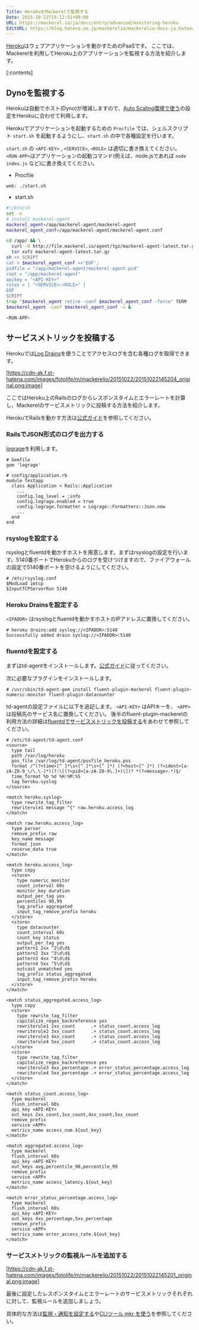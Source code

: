 ```yaml
---
Title: HerokuをMackerelで監視する
Date: 2015-10-22T15:12:51+09:00
URL: https://mackerel.io/ja/docs/entry/advanced/monitoring-heroku
EditURL: https://blog.hatena.ne.jp/mackerelio/mackerelio-docs-ja.hatenablog.mackerel.io/atom/entry/6653458415125235971
---
```


[Heroku](https://www.heroku.com/)はウェブアプリケーションを動かすためのPaaSです。
ここでは、Mackerelを利用してHeroku上のアプリケーションを監視する方法を紹介します。

[:contents]

## Dynoを監視する

Herokuは自動でホスト(Dyno)が増減しますので、[Auto Scaling環境で使う](https://mackerel.io/ja/docs/entry/howto/auto-scaling)の設定をHerokuに合わせて利用します。

Herokuでアプリケーションを起動するための `Procfile` では、シェルスクリプト `start.sh` を起動するようにし、`start.sh` の中で各種設定を行います。

`start.sh` の `<API-KEY>` , `<SERVICE>`, `<ROLE>` は適切に書き換えてください。
`<RUN-APP>`はアプリケーションの起動コマンド(例えば、node.jsであれば `node index.js` など)に書き換えてください。

- Procfile
```
web: ./start.sh
```
- start.sh
```sh
#!/bin/sh
set -x
# install mackerel-agent
mackerel_agent=/app/mackerel-agent/mackerel-agent
mackerel_agent_conf=/app/mackerel-agent/mackerel-agent.conf

cd /app/ && \
  curl -O http://file.mackerel.io/agent/tgz/mackerel-agent-latest.tar.gz && \
  tar xvfz mackerel-agent-latest.tar.gz
sh << SCRIPT
cat > $mackerel_agent_conf <<'EOF';
pidfile = "/app/mackerel-agent/mackerel-agent.pid"
root = "/app/mackerel-agent"
apikey = "<API-KEY>"
roles = [ "<SERVICE>:<ROLE>" ]
EOF
SCRIPT
trap "$mackerel_agent retire -conf $mackerel_agent_conf -force" TERM
$mackerel_agent -conf $mackerel_agent_conf -v &

<RUN-APP>
```

## サービスメトリックを投稿する

Herokuでは[Log Drains](https://devcenter.heroku.com/articles/log-drains)を使うことでアクセスログを含む各種ログを取得できます。

[https://cdn-ak.f.st-hatena.com/images/fotolife/m/mackerelio/20151022/20151022145204_original.png:image]

ここではHeroku上のRailsのログからレスポンスタイムとエラーレートを計算し、Mackerelのサービスメトリックに投稿する方法を紹介します。

HerokuでRailsを動かす方法は[公式ガイド](https://devcenter.heroku.com/articles/getting-started-with-rails4)を参照してください。

### RailsでJSON形式のログを出力する

[lograge](https://github.com/roidrage/lograge)を利用します。

```
# Gemfile
gem 'lograge'
```

```
# config/application.rb
module Testapp
  class Application < Rails::Application
    ...
    config.log_level = :info
    config.lograge.enabled = true
    config.lograge.formatter = Lograge::Formatters::Json.new
    ...
  end
end
```

### rsyslogを設定する

rsyslogとfluentdを動かすホストを用意します。まずはrsyslogの設定を行います。5140番ポートでHerokuからのログを受けつけますので、ファイアウォールの設定で5140番ポートを空けるようにしてください。

```
# /etc/rsyslog.conf
$ModLoad imtcp
$InputTCPServerRun 5140
```

### Heroku Drainsを設定する

`<IPADDR>` はrsyslogとfluentdを動かすホストのIPアドレスに置換してください。

```
# heroku drains:add syslog://<IPADDR>:5140
Successfully added drain syslog://<IPADDR>:5140
```

### fluentdを設定する

まずはtd-agentをインストールします。[公式ガイド](http://docs.fluentd.org/v0.12/categories/installation)に従ってください。

次に必要なプラグインをインストールします。
```
# /usr/sbin/td-agent-gem install fluent-plugin-mackerel fluent-plugin-numeric-monitor fluent-plugin-datacounter
```

td-agentの設定ファイルに以下を追記します。 `<API-KEY>` はAPIキーを、 `<APP>` は投稿先のサービス名に置換してください。
後半のfluent-plugin-mackerelの利用方法の詳細は[fluentdでサービスメトリックを投稿する](https://mackerel.io/ja/docs/entry/advanced/fluentd)をあわせて参照してください。

```
# /etc/td-agent/td-agent.conf
<source>
  type tail
  path /var/log/heroku
  pos_file /var/log/td-agent/posfile_heroku.pos
  format /^(?<time>[^ ]*\s+[^ ]*\s+[^ ]*) (?<host>[^ ]*) (?<ident>[a-zA-Z0-9_\/\.\-]*)(?:\[(?<pid>[a-zA-Z0-9\.]+)\])? *(?<message>.*)$/
  time_format %b %d %H:%M:%S
  tag heroku.syslog
</source>

<match heroku.syslog>
  type rewrite_tag_filter
  rewriterule1 message ^{" raw.heroku.access_log
</match>

<match raw.heroku.access_log>
  type parser
  remove_prefix raw
  key_name message
  format json
  reserve_data true
</match>

<match heroku.access_log>
  type copy
  <store>
    type numeric_monitor
    count_interval 60s
    monitor_key duration
    output_per_tag yes
    percentiles 90,99
    tag_prefix aggregated
    input_tag_remove_prefix heroku
  </store>
  <store>
    type datacounter
    count_interval 60s
    count_key status
    output_per_tag yes
    pattern1 2xx ^2\d\d$
    pattern2 3xx ^3\d\d$
    pattern3 4xx ^4\d\d$
    pattern4 5xx ^5\d\d$
    outcast_unmatched yes
    tag_prefix status_aggregated
    input_tag_remove_prefix heroku
  </store>
</match>

<match status_aggregated.access_log>
  type copy
  <store>
    type rewrite_tag_filter
    capitalize_regex_backreference yes
    rewriterule1 2xx_count      .+ status_count.access_log
    rewriterule2 3xx_count      .+ status_count.access_log
    rewriterule3 4xx_count      .+ status_count.access_log
    rewriterule4 5xx_count      .+ status_count.access_log
  </store>
  <store>
    type rewrite_tag_filter
    capitalize_regex_backreference yes
    rewriterule3 4xx_percentage .+ error_status_percentage.access_log
    rewriterule4 5xx_percentage .+ error_status_percentage.access_log
  </store>
</match>

<match status_count.access_log>
  type mackerel
  flush_interval 60s
  api_key <API-KEY>
  out_keys 2xx_count,3xx_count,4xx_count,5xx_count
  remove_prefix
  service <APP>
  metrics_name access_num.${out_key}
</match>

<match aggregated.access_log>
  type mackerel
  flush_interval 60s
  api_key <API-KEY>
  out_keys avg,percentile_90,percentile_99
  remove_prefix
  service <APP>
  metrics_name access_latency.${out_key}
</match>

<match error_status_percentage.access_log>
  type mackerel
  flush_interval 60s
  api_key <API-KEY>
  out_keys 4xx_percentage,5xx_percentage
  remove_prefix
  service <APP>
  metrics_name error_access_rate.${out_key}
</match>
```

### サービスメトリックの監視ルールを追加する

[https://cdn-ak.f.st-hatena.com/images/fotolife/m/mackerelio/20151022/20151022145201_original.png:image]

最後に設定したレスポンスタイムとエラーレートのサービスメトリックそれぞれに対して、監視ルールを追加しましょう。

具体的な方法は[監視・通知を設定する](https://mackerel.io/ja/docs/entry/howto/alerts)や[CLIツール mkr を使う](https://mackerel.io/ja/docs/entry/advanced/cli)を参照してください。
